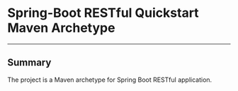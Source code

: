 # Spring-Boot RESTful Quickstart Maven Archetype
---

Summary
-------
The project is a Maven archetype for Spring Boot RESTful application.